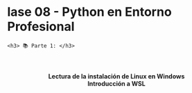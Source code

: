 # lase 08 - Python en Entorno Profesional

<div>

	<h3> 📚 Parte 1: </h3>
    
  <br>

  <h4 align="center"> Lectura de la instalación de Linux en Windows  <br> Introducción a WSL </h4>

</div>